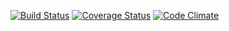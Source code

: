 [![Build Status](https://travis-ci.org/sdob/dsapi.svg?branch=master)](https://travis-ci.org/sdob/dsapi)
[![Coverage Status](https://coveralls.io/repos/sdob/dsapi/badge.svg?branch=dev&service=github)](https://coveralls.io/github/sdob/dsapi?branch=dev)
[![Code Climate](https://codeclimate.com/github/sdob/dsapi/badges/gpa.svg)](https://codeclimate.com/github/sdob/dsapi)

